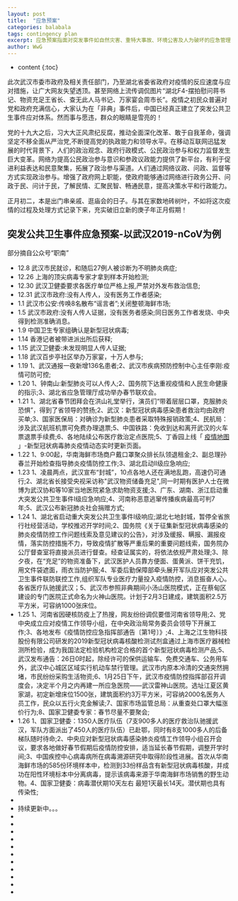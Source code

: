 ```yaml
---
layout: post
title:  "应急预案"
categories: balabala
tags: contingency plan
excerpt: 应急预案指面对突发事件如自然灾害、重特大事故、环境公害及人为破坏的应急管理、指挥、救援计划等。它一般应建立在综合防灾规划上。其几大重要子系统为：1、完善的应急组织管理指挥系统；2、强有力的应急工程救援保障体系；3、综合协调、应对自如的相互支持系统；4、充分备灾的保障供应体系；5、体现综合救援的应急队伍等。(查看详情)
author: WwG
---
```


* content
{:toc}


此次武汉市委市政府及相关责任部门，乃至湖北省委省政府对疫情的反应速度与应对措施，让广大网友失望透顶。甚至网络上流传调侃图片“湖北F4-摆拍慰问蒋书记、物资充足王省长、查无此人马书记、万家宴会周市长”。疫情之初民众普遍对党和政府充满信心，大家认为在「非典」事件后，中国已经真正建立了突发公共卫生事件应对体系。然而事与愿违，群众的眼睛是雪亮的！

党的十九大之后，习大大正风肃纪反腐，推动全面深化改革、敢于自我革命，强调坚定不移全面从严治党,不断提高党的执政能力和领导水平。在移动互联网迅猛发展的时代背景下，人们的政治观念、政府行政模式、公民政治参与和权力监督发生巨大变革。网络为提高公民政治参与意识和参政议政能力提供了新平台，有利于促进利益表达和民意聚集，拓展了政治参与渠道。人们通过网络议政、问政、监督等方式实现政治参与。增强了政府网上职能，使政府能够通过网络进行政务公开、问政于民、问计于民，了解民情、汇聚民智、畅通民意，提高决策水平和行政能力。


正月初二，本是出门串亲戚、逛庙会的日子。与其在家数地砖树叶，不如将这次疫情的过程及处理方式记录下来，充实破旧立新的庚子年正月假期！

## 突发公共卫生事件应急预案-以武汉2019-nCoV为例
部分摘自公众号“职南”
*  12.8  武汉市民就诊，和随后27例人被诊断为不明肺炎病症;
*  12.26  上海的顶尖病毒专家才拿到样本开始检测;
*  12.30  武汉卫健委要求各医疗单位严格上报,严禁对外发布救治信息;
*  12.31  武汉市政府:没有人传人，没有医务工作者感染;
*  1.1  武汉市公安:传唤8名散布“谣言者”;关闭整顿海鲜市场;
*  1.5  武汉市政府:没有人传人证据，没有医务者感染;同日医务工作者发烧、中央得到检测准确消息。
*  1.9  中国卫生专家组确认是新型冠状病毒;
*  1.14  香港记者被带进派出所后获释;
*  1.15  武汉卫健委:未发现明显人传人证据;
*  1.18  武汉百步亭社区举办万家宴，十万人参与;
*  1.19  1、武汉通报一夜新增136名患者;2、武汉市疾病预防控制中心主任李刚:疫情可防可控;
*  1.20  1、钟南山:新型肺炎可以人传人;2、国务院下达重视疫情和人民生命健康的指示;3、湖北省应急管理厅成功举办春节联欢会。
*  1.21  1、湖北省春节团拜会在洪山礼堂举行，演员们“带着层层口罩，克服肺炎恐惧”，得到了省领导的赞扬;2、武汉：新型冠状病毒感染患者救治均由政府买单;3、国家医保局：对确诊为新型肺炎患者采取特殊报销政策;4、民航局：涉及武汉航班机票可免费办理退票;5、中国铁路：免收到达和离开武汉的火车票退票手续费;6、各地陆续公布医疗救治定点医院;5、丁香园上线「 [疫情地图](https://3g.dxy.cn/newh5/view/pneumonia) 」-新型冠状病毒肺炎疫情动态实时更新页面。
*  1.22  1、9:00起，华南海鲜市场商户戴口罩聚众排长队领退租金;2、副总理孙春兰开始检查指导肺炎疫情防控工作;3、湖北启动II级应急响应;
*  1.23  1、凌晨两点，武汉宣布“封城”，10点各地人还在满地乱跑，高速仍可通行;2、湖北省长接受央视采访称"武汉物资储备充足",同一时期有医护人士在微博为武汉协和等10家当地医院紧急求助物资支援;3、广东、湖南、浙江启动重大突发公共卫生事件I级应急响应;4、河南称恶意逃窜传播疾病最高可判7年;5、武汉公布新冠肺炎社会捐赠方式;
*  1.24  1、湖北省启动重大突发公共卫生事件Ⅰ级响应;湖北七地封城，暂停全省旅行社经营活动，学校推迟开学时间;2、国务院《关于征集新型冠状病毒感染的肺炎疫情防控工作问题线索及意见建议的公告》，对涉及缓报、瞒报、漏报疫情，落实防控措施不力，导致疫情扩散等严重后果的重要问题线索，国务院办公厅督查室将直接派员进行督查。经查证属实的，将依法依规严肃处理;3、除夕夜，在“充足”的物资准备下，武汉医护人员靠方便面、蛋黄派、饼干充饥，用文件袋遮面，雨衣当防护服;4、军委后勤保障部牵头展开军队应对突发公共卫生事件联防联控工作,组织军队专业医疗力量投入疫情防控，消息振奋人心。各省医疗队驰援武汉；5、武汉市参照非典期间小汤山医院模式，正在蔡甸区建设的专门医院正式命名为火神山医院。计划于2月3日建成，建筑面积2.5万平方米，可容纳1000张床位。
*  1.25  1、河南省因硬核防疫上了热搜，网友纷纷调侃要借河南省领导用;2、党中央成立应对疫情工作领导小组，在中央政治局常务委员会领导下开展工作;3、各地发布《疫情防控应急指挥部通告〔第1号〕》;4、上海之江生物科技股份有限公司研发的2019新型冠状病毒核酸检测试剂盒通过上海市医疗器械检测所检验，成为我国法定检验机构检定合格的首个新型冠状病毒检测产品;5、武汉发布通告：26日0时起，除经许可的保供运输车、免费交通车、公务用车外，武汉中心城区区域实行机动车禁行管理。武汉市内原本冷清的交通突然拥堵，市民纷纷采购生活物资;6、1月25日下午，武汉市疫情防控指挥部召开调度会，决定半个月之内再建一所应急医院——武汉雷神山医院。选址江夏区黄家湖，初定新增床位1500张，建筑面积约3万平方米，可容纳2000名医务人员工作，民众以五行火克金解读;7、国家市场监管总局：从重查处口罩大幅涨价行为;8、国家卫健委专家：春节尽量不要聚会;
*  1.26  1、国家卫健委：1350人医疗队伍（7支900多人的医疗救治队驰援武汉，军队方面派出了450人的医疗队伍）已赴鄂，同时有8支1000多人的后备梯队随时待命;2、中央应对新型冠状病毒感染肺炎疫情工作领导小组召开会议，要求各地做好春节假期后疫情防控安排，适当延长春节假期，调整开学时间;3、中国疾控中心病毒病所在病毒溯源研究中取得阶段性进展。首次从华南海鲜市场的585份环境样本中，检测到33份样品含有新型冠状病毒核酸，并成功在阳性环境标本中分离病毒，提示该病毒来源于华南海鲜市场销售的野生动物。4、国家卫健委：病毒潜伏期10天左右 最短1天最长14天。潜伏期也具有传染性;
*  
*  持续更新中。。。
*  
*  
*  
*  
*  
*  
*  
*  
*  
*  
*  
